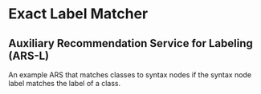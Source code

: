# Exact Label Matcher
## Auxiliary Recommendation Service for Labeling (ARS-L)

An example ARS that matches classes to syntax nodes if the syntax node label matches the label of a class.